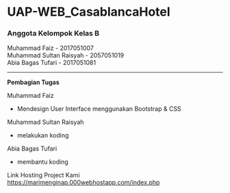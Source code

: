 # UAP-WEB_CasablancaHotel

<h3>Anggota Kelompok Kelas B</h3>

Muhammad Faiz - 2017051007 <br>
Muhammad Sultan Raisyah - 2057051019 <br>
Abia Bagas Tufari - 2017051081

<hr>

<b>Pembagian Tugas</b>

Muhammad Faiz
- Mendesign User Interface menggunakan Bootstrap & CSS

Muhammad Sultan Raisyah
- melakukan koding

Abia Bagas Tufari
- membantu koding

Link Hosting Project Kami
<br>
https://marimenginap.000webhostapp.com/index.php
